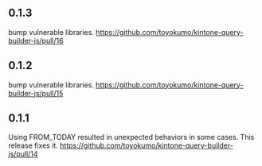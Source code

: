 ## 0.1.3
bump vulnerable libraries. https://github.com/toyokumo/kintone-query-builder-js/pull/16

## 0.1.2
bump vulnerable libraries. https://github.com/toyokumo/kintone-query-builder-js/pull/15

## 0.1.1
Using FROM_TODAY resulted in unexpected behaviors in some cases. This release fixes it. https://github.com/toyokumo/kintone-query-builder-js/pull/14
